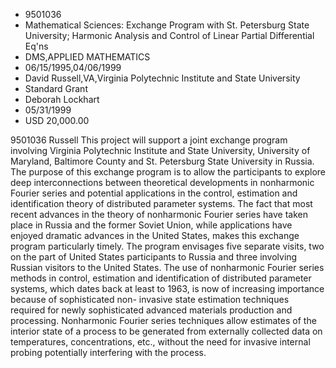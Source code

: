 
* 9501036
* Mathematical Sciences: Exchange Program with St. Petersburg State University; Harmonic Analysis and Control of Linear Partial Differential Eq'ns
* DMS,APPLIED MATHEMATICS
* 06/15/1995,04/06/1999
* David Russell,VA,Virginia Polytechnic Institute and State University
* Standard Grant
* Deborah Lockhart
* 05/31/1999
* USD 20,000.00

9501036 Russell This project will support a joint exchange program involving
Virginia Polytechnic Institute and State University, University of Maryland,
Baltimore County and St. Petersburg State University in Russia. The purpose of
this exchange program is to allow the participants to explore deep
interconnections between theoretical developments in nonharmonic Fourier series
and potential applications in the control, estimation and identification theory
of distributed parameter systems. The fact that most recent advances in the
theory of nonharmonic Fourier series have taken place in Russia and the former
Soviet Union, while applications have enjoyed dramatic advances in the United
States, makes this exchange program particularly timely. The program envisages
five separate visits, two on the part of United States participants to Russia
and three involving Russian visitors to the United States. The use of
nonharmonic Fourier series methods in control, estimation and identification of
distributed parameter systems, which dates back at least to 1963, is now of
increasing importance because of sophisticated non- invasive state estimation
techniques required for newly sophisticated advanced materials production and
processing. Nonharmonic Fourier series techniques allow estimates of the
interior state of a process to be generated from externally collected data on
temperatures, concentrations, etc., without the need for invasive internal
probing potentially interfering with the process.
